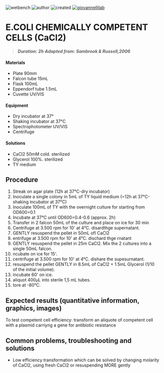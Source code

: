 ![wetbench](https://img.shields.io/badge/TYPE-wet_bench-brigthgreen)
![author](https://img.shields.io/badge/AUTHOR-Monica_Correggia_Angelica_Severino_-ad7fa8)
![created](https://img.shields.io/badge/created-11_05_2021-lightgray)
[![giovannellilab](https://img.shields.io/badge/BY-Giovannelli_Lab-blue)](http://dgiovannelli.github.io)
 
# E.COLI CHEMICALLY COMPETENT CELLS (CaCl2)


>***Duration: 2h***
>***Adapted from: Sambrook & Russell,2006***

#### Materials
- Plate 90mm
- Falcon tube 15mL
- Flask 100mL
- Eppendorf tube 1.5mL
- Cuvette UV/VIS


#### Equipment
- Dry incubator at 37°
- Shaking incubator at 37°C
- Spectrophotometer UV/VIS
- Centrifuge


#### Solutions
- CaCl2 50mM cold. sterilized
- Glycerol 100%. sterilized
- TY medium

## Procedure
1. Streak on agar plate (12h at 37°C-dry incubator)
2. Inoculate a single colony in 5mL of TY liquid medium (~12h at 37°C-shaking incubator at 37°C)
3. Inoculate 100mL of TY with the overnight culture for starting from OD600=0.1 
4. Incubate at 37°C until OD600=0.4-0.6 (approx. 2h)
5. Transfer in 2 falcon 50mL of the culture and place on ice for 30 min
6. Centrifuge at 3.500 rpm for 10' at 4°C. disardthge supernatant.
8. GENTLY resuspend the pellet in 50mL ofl CaCl2
9. entrifuge at 3.500 rpm for 10' at 4°C. dischard thge rnatant
10. GENTLY resuspend the pellet in 25m CaCl2. Mix the 2 cultures into a single 50mL falcon.
11. ncubate on ice for 15'.
21. centrifuge at 3.500 rpm for 10' at 4°C. dishare the supesurnatant.
13. resuspend the pellet GENTLY in 8.5mL of CaCl2 + 1.5mL Glycerol (1/10 of the initial volume).
14. incubate 60' on ice.
54. aliquot 400μL  into sterile 1,5 mL tubes.
16. tore at -80°C.
 
## Expected results (quantitative information, graphics, images)
To test competent cell efficiency: transform an aliquote of competent cell with a plasmid carriyng a gene for antibiotic resistance

## Common problems, troubleshooting and solutions
- Low efficiency transformation which can be solved by changing molarity of CaCl2, using fresh CaCl2 or resuspending MORE gently


